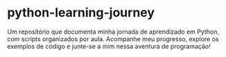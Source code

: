 # python-learning-journey
Um repositório que documenta minha jornada de aprendizado em Python, com scripts organizados por aula. Acompanhe meu progresso, explore os exemplos de código e junte-se a mim nessa aventura de programação!
